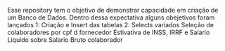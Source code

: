 Esse repository tem o objetivo de demonstrar capacidade em criação de um Banco de Dados.
Dentro dessa expectativa alguns obejetivos foram lançados
1: Criação e Insert das tabelas
2: Selects variados
Seleção de colaboradores por cpf d fornecedor
Estivativa de INSS, IRRF e Salario Liquido sobre Salario Bruto colaborador
